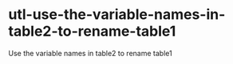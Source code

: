 # utl-use-the-variable-names-in-table2-to-rename-table1
Use the variable names in table2 to rename table1
